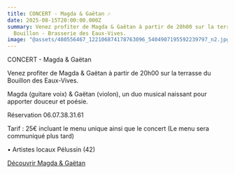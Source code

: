 ```yaml
---
title: CONCERT - Magda & Gaëtan 🎶
date: 2025-08-15T20:00:00.000Z
summary: Venez profiter de Magda & Gaëtan à partir de 20h00 sur la terrasse du
  Bouillon - Brasserie des Eaux-Vives.
image: "@assets/480556467_122106874178763096_5404907195592239797_n2.jpg"
---
```

CONCERT - Magda & Gaëtan

Venez profiter de Magda & Gaëtan à partir de 20h00 sur la terrasse du Bouillon des Eaux-Vives.

Magda (guitare voix) & Gaëtan (violon), un duo musical naissant pour apporter douceur et poésie.

Réservation 06.07.38.31.61

Tarif : 25€ incluant le menu unique ainsi que le concert (Le menu sera communiqué plus tard)

• Artistes locaux Pélussin (42)

[Découvrir Magda & Gaëtan](https://www.facebook.com/profile.php?id=61572892904726)
[](https://www.youtube.com/watch?v=g3Le50YDMw0&t=7s)
